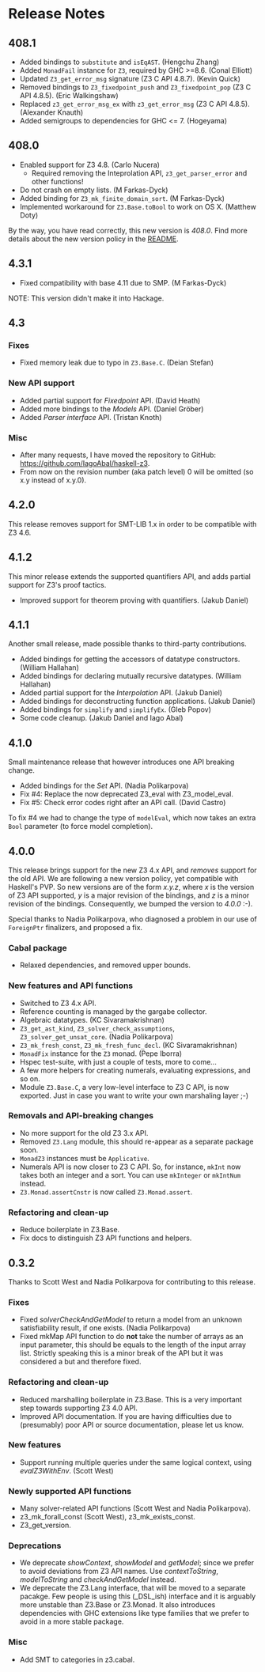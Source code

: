 
# Release Notes

## 408.1

* Added bindings to `substitute` and `isEqAST`. (Hengchu Zhang)
* Added `MonadFail` instance for `Z3`, required by GHC >=8.6. (Conal Elliott)
* Updated `Z3_get_error_msg` signature (Z3 C API 4.8.7). (Kevin Quick)
* Removed bindings to `Z3_fixedpoint_push` and `Z3_fixedpoint_pop` (Z3 C API 4.8.5). (Eric Walkingshaw)
* Replaced `z3_get_error_msg_ex` with `z3_get_error_msg` (Z3 C API 4.8.5). (Alexander Knauth)
* Added semigroups to dependencies for GHC <= 7. (Hogeyama)

## 408.0

* Enabled support for Z3 4.8. (Carlo Nucera)
    - Required removing the Inteprolation API, `z3_get_parser_error` and other functions!
* Do not crash on empty lists. (M Farkas-Dyck)
* Added binding for `Z3_mk_finite_domain_sort`. (M Farkas-Dyck)
* Implemented workaround for `Z3.Base.toBool` to work on OS X. (Matthew Doty)

By the way, you have read correctly, this new version is _408.0_.
Find more details about the new version policy in the [README](README.md).

## 4.3.1

* Fixed compatibility with base 4.11 due to SMP. (M Farkas-Dyck)

NOTE: This version didn't make it into Hackage.

## 4.3

### Fixes

* Fixed memory leak due to typo in ```Z3.Base.C```. (Deian Stefan)

### New API support

* Added partial support for _Fixedpoint_ API. (David Heath)
* Added more bindings to the _Models_ API. (Daniel Gröber)
* Added _Parser interface_ API. (Tristan Knoth)

### Misc

* After many requests, I have moved the repository to GitHub: https://github.com/IagoAbal/haskell-z3.
* From now on the revision number (aka patch level) 0 will be omitted (so x.y instead of x.y.0).

## 4.2.0

This release removes support for SMT-LIB 1.x in order to be compatible with Z3 4.6.

## 4.1.2

This minor release extends the supported quantifiers API, and adds
partial support for Z3's proof tactics.

* Improved support for theorem proving with quantifiers. (Jakub Daniel)

## 4.1.1

Another small release, made possible thanks to third-party contributions.

* Added bindings for getting the accessors of datatype constructors. (William Hallahan)
* Added bindings for declaring mutually recursive datatypes. (William Hallahan)
* Added partial support for the _Interpolation_ API. (Jakub Daniel)
* Added bindings for deconstructing function applications. (Jakub Daniel)
* Added bindings for ```simplify``` and ```simplifyEx```. (Gleb Popov)
* Some code cleanup. (Jakub Daniel and Iago Abal)

## 4.1.0

Small maintenance release that however introduces one API breaking change.

* Added bindings for the _Set_ API. (Nadia Polikarpova)
* Fix #4: Replace the now deprecated Z3_eval with Z3_model_eval.
* Fix #5: Check error codes right after an API call. (David Castro)

To fix #4 we had to change the type of ```modelEval```, which now takes
an extra ```Bool``` parameter (to force model completion).

## 4.0.0

This release brings support for the new Z3 4.x API,
and *removes* support for the old API.
We are following a new version policy, yet compatible with Haskell's PVP.
So new versions are of the form *x.y.z*,
where *x* is the version of Z3 API supported,
*y* is a major revision of the bindings,
and *z* is a minor revision of the bindings.
Consequently, we bumped the version to *4.0.0* :-).

Special thanks to Nadia Polikarpova,
who diagnosed a problem in our use of ```ForeignPtr``` finalizers,
and proposed a fix.

### Cabal package

* Relaxed dependencies, and removed upper bounds.

### New features and API functions

* Switched to Z3 4.x API.
* Reference counting is managed by the gargabe collector.
* Algebraic datatypes. (KC Sivaramakrishnan)
* ```Z3_get_ast_kind```, ```Z3_solver_check_assumptions```, ```Z3_solver_get_unsat_core```. (Nadia Polikarpova)
* ```Z3_mk_fresh_const```, ```Z3_mk_fresh_func_decl```. (KC Sivaramakrishnan)
* ```MonadFix``` instance for the ```Z3``` monad. (Pepe Iborra)
* Hspec test-suite, with just a couple of tests, more to come...
* A few more helpers for creating numerals, evaluating expressions, and so on.
* Module ```Z3.Base.C```, a very low-level interface to Z3 C API, is now exported.
  Just in case you want to write your own marshaling layer ;-)

### Removals and API-breaking changes

* No more support for the old Z3 3.x API.
* Removed ```Z3.Lang``` module, this should re-appear as a separate package soon.
* ```MonadZ3``` instances must be ```Applicative```.
* Numerals API is now closer to Z3 C API.
  So, for instance, ```mkInt``` now takes both an integer and a sort.
  You can use ```mkInteger``` or ```mkIntNum``` instead.
* ```Z3.Monad.assertCnstr``` is now called ```Z3.Monad.assert```.

### Refactoring and clean-up

* Reduce boilerplate in Z3.Base.
* Fix docs to distinguish Z3 API functions and helpers.

## 0.3.2

Thanks to Scott West and Nadia Polikarpova for contributing to this release.

### Fixes

* Fixed _solverCheckAndGetModel_ to return a model from an unknown satisfiability result, if one exists. (Nadia Polikarpova)
* Fixed mkMap API function to do **not** take the number of arrays as an input parameter, this should be equals to the length of the input array list.
  Strictly speaking this is a minor break of the API but it was considered a but and therefore fixed.

### Refactoring and clean-up

* Reduced marshalling boilerplate in Z3.Base.
  This is a very important step towards supporting Z3 4.0 API.
* Improved API documentation.
  If you are having difficulties due to (presumably) poor API or source documentation, please let us know.

### New features

* Support running multiple queries under the same logical context, using _evalZ3WithEnv_. (Scott West)

### Newly supported API functions

* Many solver-related API functions (Scott West and Nadia Polikarpova).
* z3_mk_forall_const (Scott West), z3_mk_exists_const.
* Z3_get_version.

### Deprecations

* We deprecate _showContext_, _showModel_ and _getModel_; since we prefer to avoid deviations from Z3 API names.
  Use _contextToString_, _modelToString_ and _checkAndGetModel_ instead.
* We deprecate the Z3.Lang interface, that will be moved to a separate pacakge.
  Few people is using this (_DSL_ish) interface and it is arguably more unstable than Z3.Base or Z3.Monad.
  It also introduces dependencies with GHC extensions like type families that we prefer to avoid in a more stable package.

### Misc

* Add SMT to categories in z3.cabal.
